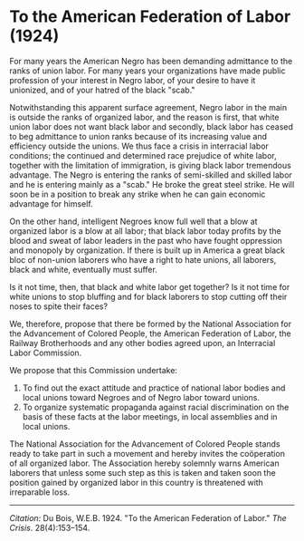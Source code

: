 <!--
title:   To the American Federation of Labor
author:  Du Bois, W.E.B.
journal: The Crisis
year:    1924
volume:  28
issue:   4
pages:   153-154
-->
# To the American Federation of Labor (1924)

For many years the American Negro has been demanding admittance to the ranks of union labor. For many years your organizations have made public profession of your interest in Negro labor, of your desire to have it unionized, and of your hatred of the black "scab."

Notwithstanding this apparent surface agreement, Negro labor in the main is outside the ranks of organized labor, and the reason is first, that white union labor does not want black labor and secondly, black labor has ceased to beg admittance to union ranks because of its increasing value and efficiency outside the unions. We thus face a crisis in interracial labor conditions; the continued and determined race prejudice of white labor, together with the limitation of immigration, is giving black labor tremendous advantage. The Negro is entering the ranks of semi-skilled and skilled labor and he is entering mainly as a "scab." He broke the great steel strike. He will soon be in a position to break any strike when he can gain economic advantage for himself.

On the other hand, intelligent Negroes know full well that a blow at organized labor is a blow at all labor; that black labor today profits by the blood and sweat of labor leaders in the past who have fought oppression and monopoly by organization. If there is built up in America a great black bloc of non-union laborers who have a right to hate unions, all laborers, black and white, eventually must suffer.

Is it not time, then, that black and white labor get together? Is it not time for white unions to stop bluffing and for black laborers to stop cutting off their noses to spite their faces?

We, therefore, propose that there be formed by the National Association for the Advancement of Colored People, the American Federation of Labor, the Railway Brotherhoods and any other bodies agreed upon, an Interracial Labor Commission.

We propose that this Commission undertake:

1. To find out the exact attitude and practice of national labor bodies and local unions toward Negroes and of Negro labor toward unions.
2. To organize systematic propaganda against racial discrimination on the basis of these facts at the labor meetings, in local assemblies and in local unions.

The National Association for the Advancement of Colored People stands ready to take part in such a movement and hereby invites the coöperation of all organized labor. The Association hereby solemnly warns American laborers that unless some such step as this is taken and taken soon the position gained by organized labor in this country is threatened with irreparable loss.

_________________
*Citation:* Du Bois, W.E.B. 1924. "To the American Federation of Labor." *The Crisis*. 28(4):153&ndash;154.